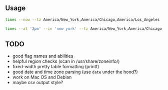 ## Usage
```bash
times --now --tz America/New_York,America/Chicago,America/Los_Angeles
```

```bash
times --at '2pm' --in 'new york' --tz America/New_York,America/Chicago,America/Los_Angeles
```

## TODO
- good flag names and abilities
- helpful region checks (scan in /usr/share/zoneinfo/)
- fixed-width pretty table formatting (printf)
- good date and time zone parsing (use `date` under the hood?)
- work on Mac OS and Debian
- maybe csv output style?
